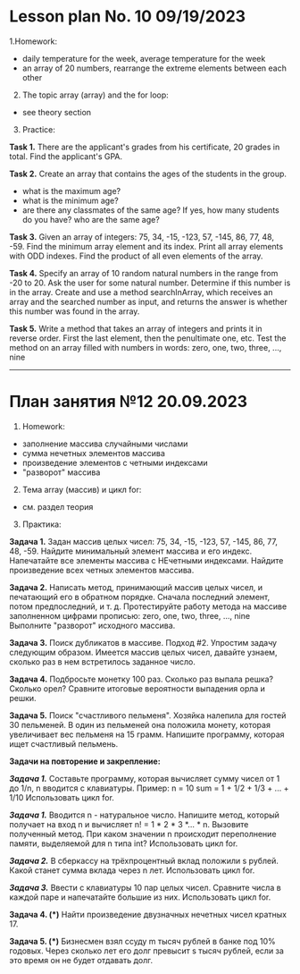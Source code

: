# Lesson plan No. 10 09/19/2023

1.Homework:
- daily temperature for the week, average temperature for the week
- an array of 20 numbers, rearrange the extreme elements between each other

2. The topic array (array) and the for loop:
- see theory section

3. Practice:

**Task 1.**
There are the applicant's grades from his certificate, 20 grades in total.
Find the applicant's GPA.

**Task 2.**
Create an array that contains the ages of the students in the group.
- what is the maximum age?
- what is the minimum age?
- are there any classmates of the same age? If yes, how many students do you have?
  who are the same age?

**Task 3.**
Given an array of integers: 75, 34, -15, -123, 57, -145, 86, 77, 48, -59.
Find the minimum array element and its index.
Print all array elements with ODD indexes.
Find the product of all even elements of the array.

**Task 4.**
Specify an array of 10 random natural numbers in the range from -20 to 20.
Ask the user for some natural number.
Determine if this number is in the array. Create and use a method
searchInArray, which receives an array and the searched number as input, and returns
the answer is whether this number was found in the array.

**Task 5.**
Write a method that takes an array of integers and prints it in reverse order.
First the last element, then the penultimate one, etc.
Test the method on an array filled with numbers in words:
zero, one, two, three, ..., nine
___________________________________________

# План занятия №12 20.09.2023

1. Homework:
- заполнение массива случайными числами
- сумма нечетных элементов массива
- произведение элементов с четными индексами
- "разворот" массива

2. Тема array (массив) и цикл for:
- см. раздел теория

3. Практика:

**Задача 1.**
Задан массив целых чисел: 75, 34, -15, -123, 57, -145, 86, 77, 48, -59.
Найдите минимальный элемент массива и его индекс.
Напечатайте все элементы массива с НЕчетными индексами.
Найдите произведение всех четных элементов массива.

**Задача 2.**
Написать метод, принимающий массив целых чисел, и печатающий его в обратном порядке. 
Сначала последний элемент, потом предпоследний, и т. д.
Протестируйте работу метода на массиве заполненном цифрами прописью:
zero, one, two, three, ..., nine
Выполните "разворот" исходного массива.

**Задача 3.**
Поиск дубликатов в массиве. Подход #2. 
Упростим задачу следующим образом.
Имеется массив целых чисел, давайте узнаем, сколько раз в нем встретилось заданное число.

**Задача 4.** 
Подбросьте монетку 100 раз. Сколько раз выпала решка? Сколько орел?
Сравните итоговые вероятности выпадения орла и решки.

**Задача 5.**
Поиск "счастливого пельменя".
Хозяйка налепила для гостей 30 пельменей. В один из пельменей она положила монету,
которая увеличивает вес пельменя на 15 грамм.
Напишите программу, которая ищет счастливый пельмень.

**Задачи на повторение и закрепление:**

***Задача 1.***
Составьте программу, которая вычисляет сумму чисел от 1 до 1/n, n вводится с клавиатуры.
Пример:
n = 10
sum = 1 + 1/2 + 1/3 + ... + 1/10
Использовать цикл for.

***Задача 1.***
Вводится n - натуральное число. Напишите метод, который получает на вход n и вычисляет 
n! = 1 * 2 * 3 *... * n.
Вызовите полученный метод.
При каком значении n происходит переполнение памяти, выделяемой для n типа int?
Использовать цикл for.

***Задача 2.***
В сберкассу на трёхпроцентный вклад положили s рублей.
Какой станет сумма вклада через n лет. Использовать цикл for.

***Задача 3.***
Ввести с клавиатуры 10 пар целых чисел. 
Сравните числа в каждой паре и напечатайте большие из них.
Использовать цикл for.

**Задача 4. (*)**
Найти произведение двузначных нечетных чисел кратных 17.

**Задача 5. (*)**
Бизнесмен взял ссуду m тысяч рублей в банке под 10% годовых.
Через сколько лет его долг превысит s тысяч рублей, если за это время он не будет отдавать долг.
